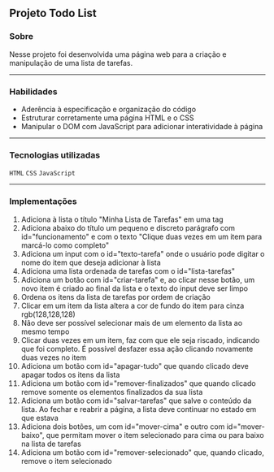 ## Projeto Todo List

### Sobre

Nesse projeto foi desenvolvida uma página web para a criação e manipulação de uma lista de tarefas.

---

### Habilidades

- Aderência à especificação e organização do código
- Estruturar corretamente uma página HTML e o CSS
- Manipular o DOM com JavaScript para adicionar interatividade à página

---

### Tecnologias utilizadas

`HTML`
`CSS`
`JavaScript`

---

### Implementações

1. Adiciona à lista o título "Minha Lista de Tarefas" em uma tag
2. Adiciona abaixo do título um pequeno e discreto parágrafo com id="funcionamento" e com o texto "Clique duas vezes em um item para marcá-lo como completo"
3. Adiciona um input com o id="texto-tarefa" onde o usuário pode digitar o nome do item que deseja adicionar à lista
4. Adiciona uma lista ordenada de tarefas com o id="lista-tarefas"
5. Adiciona um botão com id="criar-tarefa" e, ao clicar nesse botão, um novo item é criado ao final da lista e o texto do input deve ser limpo
6. Ordena os itens da lista de tarefas por ordem de criação
7. Clicar em um item da lista altera a cor de fundo do item para cinza rgb(128,128,128)
8. Não deve ser possível selecionar mais de um elemento da lista ao mesmo tempo
9. Clicar duas vezes em um item, faz com que ele seja riscado, indicando que foi completo. É possível desfazer essa ação clicando novamente duas vezes no item
10. Adiciona um botão com id="apagar-tudo" que quando clicado deve apagar todos os itens da lista
11. Adiciona um botão com id="remover-finalizados" que quando clicado remove somente os elementos finalizados da sua lista
12. Adiciona um botão com id="salvar-tarefas" que salve o conteúdo da lista. Ao fechar e reabrir a página, a lista deve continuar no estado em que estava
13. Adiciona dois botões, um com id="mover-cima" e outro com id="mover-baixo", que permitam mover o item selecionado para cima ou para baixo na lista de tarefas
14. Adiciona um botão com id="remover-selecionado" que, quando clicado, remove o item selecionado
